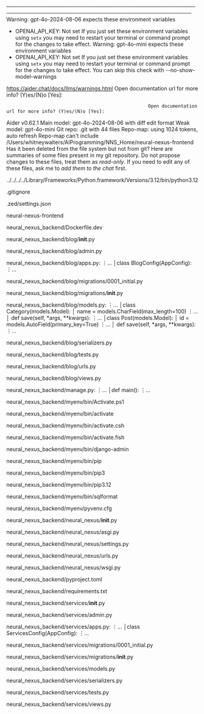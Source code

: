 ───────────────────────────────────────────────────────────────────────────────────────────────────
Warning: gpt-4o-2024-08-06 expects these environment variables
- OPENAI_API_KEY: Not set
If you just set these environment variables using `setx` you may need to restart your terminal or 
command prompt for the changes to take effect.
Warning: gpt-4o-mini expects these environment variables
- OPENAI_API_KEY: Not set
If you just set these environment variables using `setx` you may need to restart your terminal or 
command prompt for the changes to take effect.
You can skip this check with --no-show-model-warnings

https://aider.chat/docs/llms/warnings.html
Open documentation url for more info? (Y)es/(N)o [Yes]:  






                                                                                                                                                                                                                       Open documentation url for more info? (Y)es/(N)o [Yes]:                                                                                                        

Aider v0.62.1
Main model: gpt-4o-2024-08-06 with diff edit format
Weak model: gpt-4o-mini
Git repo: .git with 44 files
Repo-map: using 1024 tokens, auto refresh
Repo-map can't include /Users/whitneywalters/AIProgramming/NNS_Home/neural-nexus-frontend
Has it been deleted from the file system but not from git?
Here are summaries of some files present in my git repository.
Do not propose changes to these files, treat them as *read-only*.
If you need to edit any of these files, ask me to *add them to the chat* first.

../../../../Library/Frameworks/Python.framework/Versions/3.12/bin/python3.12

.gitignore

.zed/settings.json

neural-nexus-frontend

neural_nexus_backend/Dockerfile.dev

neural_nexus_backend/blog/__init__.py

neural_nexus_backend/blog/admin.py

neural_nexus_backend/blog/apps.py:
⋮...
│class BlogConfig(AppConfig):
⋮...

neural_nexus_backend/blog/migrations/0001_initial.py

neural_nexus_backend/blog/migrations/__init__.py

neural_nexus_backend/blog/models.py:
⋮...
│class Category(models.Model):
│    name = models.CharField(max_length=100)
⋮...
│    def save(self, *args, **kwargs):
⋮...
│class Post(models.Model):
│    id = models.AutoField(primary_key=True)
⋮...
│    def save(self, *args, **kwargs):
⋮...

neural_nexus_backend/blog/serializers.py

neural_nexus_backend/blog/tests.py

neural_nexus_backend/blog/urls.py

neural_nexus_backend/blog/views.py

neural_nexus_backend/manage.py:
⋮...
│def main():
⋮...

neural_nexus_backend/myenv/bin/Activate.ps1

neural_nexus_backend/myenv/bin/activate

neural_nexus_backend/myenv/bin/activate.csh

neural_nexus_backend/myenv/bin/activate.fish

neural_nexus_backend/myenv/bin/django-admin

neural_nexus_backend/myenv/bin/pip

neural_nexus_backend/myenv/bin/pip3

neural_nexus_backend/myenv/bin/pip3.12

neural_nexus_backend/myenv/bin/sqlformat

neural_nexus_backend/myenv/pyvenv.cfg

neural_nexus_backend/neural_nexus/__init__.py

neural_nexus_backend/neural_nexus/asgi.py

neural_nexus_backend/neural_nexus/settings.py

neural_nexus_backend/neural_nexus/urls.py

neural_nexus_backend/neural_nexus/wsgi.py

neural_nexus_backend/pyproject.toml

neural_nexus_backend/requirements.txt

neural_nexus_backend/services/__init__.py

neural_nexus_backend/services/admin.py

neural_nexus_backend/services/apps.py:
⋮...
│class ServicesConfig(AppConfig):
⋮...

neural_nexus_backend/services/migrations/0001_initial.py

neural_nexus_backend/services/migrations/__init__.py

neural_nexus_backend/services/models.py

neural_nexus_backend/services/serializers.py

neural_nexus_backend/services/tests.py

neural_nexus_backend/services/views.py

